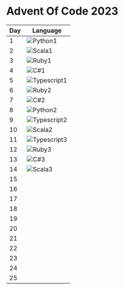 # Advent Of Code 2023

| Day | Language |
|----|------|
| 1  |  ![Python1](https://skillicons.dev/icons?i=py) |
| 2  |  ![Scala1](https://skillicons.dev/icons?i=scala) |
| 3  |  ![Ruby1](https://skillicons.dev/icons?i=ruby) |
| 4  |  ![C#1](https://skillicons.dev/icons?i=cs) |
| 5  |  ![Typescript1](https://skillicons.dev/icons?i=ts) |
| 6  |  ![Ruby2](https://skillicons.dev/icons?i=ruby) |
| 7  |  ![C#2](https://skillicons.dev/icons?i=cs) |
| 8  |  ![Python2](https://skillicons.dev/icons?i=py) |
| 9  |  ![Typescript2](https://skillicons.dev/icons?i=ts) |
| 10 |  ![Scala2](https://skillicons.dev/icons?i=scala) |
| 11 |  ![Typescript3](https://skillicons.dev/icons?i=ts) |
| 12 |  ![Ruby3](https://skillicons.dev/icons?i=ruby) |
| 13 |  ![C#3](https://skillicons.dev/icons?i=cs) |
| 14 |  ![Scala3](https://skillicons.dev/icons?i=scala) |
| 15 |  |
| 16 |  |
| 17 |  |
| 18 |  |
| 19 |  |
| 20 |  |
| 21 |  |
| 22 |  |
| 23 |  |
| 24 |  |
| 25 |  |


